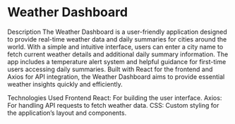 # Weather Dashboard
 
Description
The Weather Dashboard is a user-friendly application designed to provide real-time weather data and daily summaries for cities around the world. With a simple and intuitive interface, users can enter a city name to fetch current weather details and additional daily summary information. The app includes a temperature alert system and helpful guidance for first-time users accessing daily summaries. Built with React for the frontend and Axios for API integration, the Weather Dashboard aims to provide essential weather insights quickly and efficiently.

Technologies Used
Frontend
React: For building the user interface.
Axios: For handling API requests to fetch weather data.
CSS: Custom styling for the application’s layout and components.
